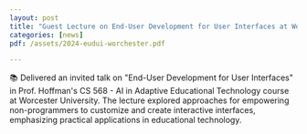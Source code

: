 ```yaml
---
layout: post
title: "Guest Lecture on End-User Development for User Interfaces at Worcester University"
categories: [news]
pdf: /assets/2024-eudui-worchester.pdf

---
```


📚 Delivered an invited talk on "End-User Development for User Interfaces" in Prof. Hoffman's CS 568 - AI in Adaptive Educational Technology course at Worcester University. The lecture explored approaches for empowering non-programmers to customize and create interactive interfaces, emphasizing practical applications in educational technology.
